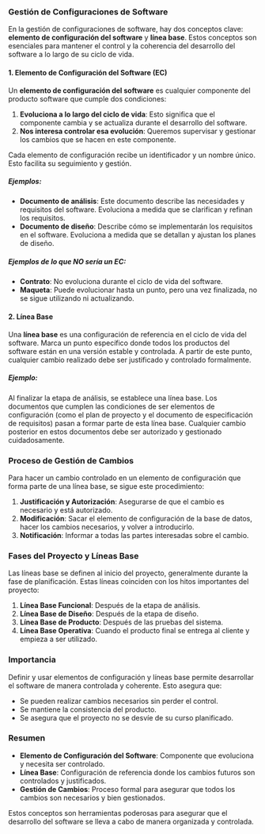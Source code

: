 ### Gestión de Configuraciones de Software

En la gestión de configuraciones de software, hay dos conceptos clave: **elemento de configuración del software** y **línea base**. Estos conceptos son esenciales para mantener el control y la coherencia del desarrollo del software a lo largo de su ciclo de vida.

#### 1. Elemento de Configuración del Software (EC)

Un **elemento de configuración del software** es cualquier componente del producto software que cumple dos condiciones:
1. **Evoluciona a lo largo del ciclo de vida**: Esto significa que el componente cambia y se actualiza durante el desarrollo del software.
2. **Nos interesa controlar esa evolución**: Queremos supervisar y gestionar los cambios que se hacen en este componente.

Cada elemento de configuración recibe un identificador y un nombre único. Esto facilita su seguimiento y gestión.

##### Ejemplos:
- **Documento de análisis**: Este documento describe las necesidades y requisitos del software. Evoluciona a medida que se clarifican y refinan los requisitos.
- **Documento de diseño**: Describe cómo se implementarán los requisitos en el software. Evoluciona a medida que se detallan y ajustan los planes de diseño.

##### Ejemplos de lo que NO sería un EC:
- **Contrato**: No evoluciona durante el ciclo de vida del software.
- **Maqueta**: Puede evolucionar hasta un punto, pero una vez finalizada, no se sigue utilizando ni actualizando.

#### 2. Línea Base

Una **línea base** es una configuración de referencia en el ciclo de vida del software. Marca un punto específico donde todos los productos del software están en una versión estable y controlada. A partir de este punto, cualquier cambio realizado debe ser justificado y controlado formalmente.

##### Ejemplo:
Al finalizar la etapa de análisis, se establece una línea base. Los documentos que cumplen las condiciones de ser elementos de configuración (como el plan de proyecto y el documento de especificación de requisitos) pasan a formar parte de esta línea base. Cualquier cambio posterior en estos documentos debe ser autorizado y gestionado cuidadosamente.

### Proceso de Gestión de Cambios

Para hacer un cambio controlado en un elemento de configuración que forma parte de una línea base, se sigue este procedimiento:

1. **Justificación y Autorización**: Asegurarse de que el cambio es necesario y está autorizado.
2. **Modificación**: Sacar el elemento de configuración de la base de datos, hacer los cambios necesarios, y volver a introducirlo.
3. **Notificación**: Informar a todas las partes interesadas sobre el cambio.

### Fases del Proyecto y Líneas Base

Las líneas base se definen al inicio del proyecto, generalmente durante la fase de planificación. Estas líneas coinciden con los hitos importantes del proyecto:

1. **Línea Base Funcional**: Después de la etapa de análisis.
2. **Línea Base de Diseño**: Después de la etapa de diseño.
3. **Línea Base de Producto**: Después de las pruebas del sistema.
4. **Línea Base Operativa**: Cuando el producto final se entrega al cliente y empieza a ser utilizado.

### Importancia

Definir y usar elementos de configuración y líneas base permite desarrollar el software de manera controlada y coherente. Esto asegura que:

- Se pueden realizar cambios necesarios sin perder el control.
- Se mantiene la consistencia del producto.
- Se asegura que el proyecto no se desvíe de su curso planificado.

### Resumen

- **Elemento de Configuración del Software**: Componente que evoluciona y necesita ser controlado.
- **Línea Base**: Configuración de referencia donde los cambios futuros son controlados y justificados.
- **Gestión de Cambios**: Proceso formal para asegurar que todos los cambios son necesarios y bien gestionados.

Estos conceptos son herramientas poderosas para asegurar que el desarrollo del software se lleva a cabo de manera organizada y controlada.